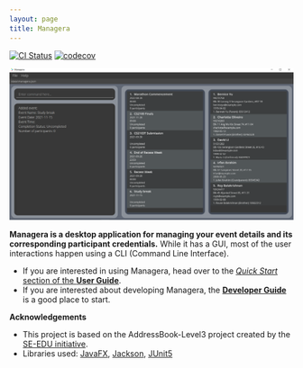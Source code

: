```yaml
---
layout: page
title: Managera
---
```


[![CI Status](https://github.com/AY2122S1-CS2103T-T10-2/tp/workflows/Java%20CI/badge.svg)](https://github.com/AY2122S1-CS2103T-T10-2/tp/actions)
[![codecov](https://codecov.io/gh/AY2122S1-CS2103T-T10-2/tp/branch/master/graph/badge.svg?token=SVE776T4OX)](https://codecov.io/gh/AY2122S1-CS2103T-T10-2/tp)

![Ui](images/Ui.png)

**Managera is a desktop application for managing your event details and its corresponding participant credentials.** While it has a GUI, most of the user interactions happen using a CLI (Command Line Interface).

* If you are interested in using Managera, head over to the [_Quick Start_ section of the **User Guide**](UserGuide.html#quick-start).
* If you are interested about developing Managera, the [**Developer Guide**](DeveloperGuide.html) is a good place to start.


**Acknowledgements**

* This project is based on the AddressBook-Level3 project created by the [SE-EDU initiative](https://se-education.org).
* Libraries used: [JavaFX](https://openjfx.io/), [Jackson](https://github.com/FasterXML/jackson), [JUnit5](https://github.com/junit-team/junit5)
